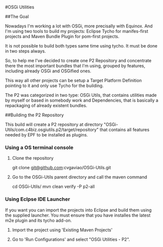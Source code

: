 #OSGi Utilities

##The Goal

Nowadays I'm working a lot with OSGi, more precisally with Equinox. And I'm using two tools to build my projects: Eclipse Tycho for manifes-first projects and Maven Bundle Plugin for pom-first projects. 

It is not possible to build both types same time using tycho. It must be done in two steps always. 

So, to help me I've decided to create one P2 Repository and concentrate there the most important bundles that I'm using, grouped by features, including already OSGi and OSGified ones.

This way all other projects can be setup a Target Platform Definition pointing to it and only use Tycho for the building.

The P2 was categorized in two type: OSGi Utils, that contains utilities made by myself or based in somebody work and Dependencies, that is basically a repackaging of already existent bundles.

##Building the P2 Repository

This build will create a P2 repository at directory "OSGi-Utils/com.c4biz.osgiutils.p2/target/repository" that contains all features needed by EPF to be installed as plugins.

### Using a OS terminal console

1) Clone the repository

 	git clone git@github.com:cvgaviao/OSGi-Utils.git       

2) Go to the OSGi-Utils parent directory and call the maven command

	cd OSGi-Utils/
	mvn clean verify -P p2-all 

### Using Eclpse IDE Launcher

If you want you can import the projects into Eclipse and build them using the supplied launcher. You must ensure that you have installes the latest m2e plugin and its tycho add-on.

1) Import the project using 'Existing Maven Projects' 

2) Go to 'Run Configurations' and select "OSGi Utilities - P2".

